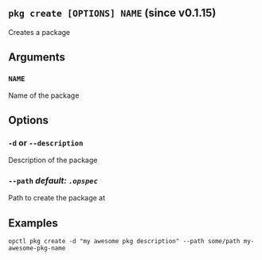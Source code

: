 ## `pkg create [OPTIONS] NAME` (since v0.1.15)

Creates a package

## Arguments

### `NAME`
Name of the package

## Options

### `-d` or `--description`
Description of the package

### `--path` *default: `.opspec`*
Path to create the package at

## Examples

```shell
opctl pkg create -d "my awesome pkg description" --path some/path my-awesome-pkg-name
```

